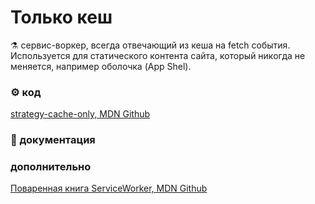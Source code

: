 # Только кеш
⚗ сервис-воркер, всегда отвечающий из кеша на fetch события.  
 Используется для статического контента сайта, который никогда не меняется, например оболочка (App Shel).

### ⚙ код 
[strategy-cache-only, MDN Github](https://github.com/mdn/serviceworker-cookbook/tree/master/strategy-cache-only) 

### 📘 документация
[]() 

### дополнительно  
[Поваренная книга ServiceWorker, MDN Github](https://github.com/mdn/serviceworker-cookbook)  

